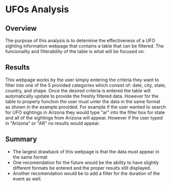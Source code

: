 # UFOs Analysis
## Overview 
The purpose of this analysis is to determine the effectiveness of a UFO sighting information webpage that contains a table that can be filtered. The funcionality and filterability of the table is what will be focused on.
## Results
This webpage works by the user simply entering the criteria they want to filter into one of the 5 provided categories which consist of: date, city, state, country, and shape. Once the desired criteria is entered the table will automatically update to provide the freshly filtered data. However for the table to properly function the user must unter the data in the same format as shown in the example provided. For example if the user wanted to search for UFO sightings in Arizona they would type "ar" into the filter box for state and all of the sightings from Arizona will appear. However if the user typed in "Arizona" or "AR" no results would appear.
## Summary
 - The largest drawback of this webpage is that the data must appear in the same format
 - One recomendation for the future would be the ability to have slightly different formats be entered and the proper results still displayed.
 - Another recomendation would be to add a filter for the duration of the event as well.
